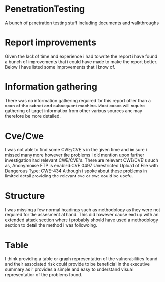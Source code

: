 # PenetrationTesting
A bunch of penetration testing stuff including documents and walkthroughs

# Report improvements
Given the lack of time and experience i had to write the report i have found a bunch of improvements that i could have made to make the report better. Below i have listed some improvements that i know of.

# Information gathering
There was no information gathering required for this report other than a scan of the subnet and subsequent machine. Most cases will require gathering of target information from other various sources and may therefore be more detailed.

# Cve/Cwe
I was not able to find some CWE/CVE's in the given time and im sure i missed many more however the problems i did mention upon further investigation had relevant CWE/CVE's.
There are relevant CWE/CVE's such as,
Anonymouse FTP is enabled:CVE 0497
Unrestricted Upload of File with Dangerous Type: CWE-434
Although i spoke about these problems in limited detail providing the relevant cve or cwe could be useful.

# Structure
I was missing a few normal headings such as methodology as they were not required for the assesment at hand. This did however cause end up with an extended attack section where i probably should have used a methodology section to detail the method i was followoing.

# Table
I think providing a table or graph representation of the vulnerabilities found and their associated risk could provide to be 
beneficial in the executive summary as it provides a simple and easy to understand visual representation of the problems found.

